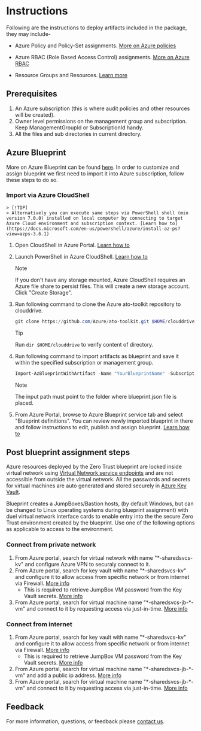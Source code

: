# Instructions

Following are the instructions to deploy artifacts included in the package, they may include-

* Azure Policy and Policy-Set assignments. [More on Azure policies](https://docs.microsoft.com/en-us/azure/governance/policy/overview)

* Azure RBAC (Role Based Access Control) assignments. [More on Azure RBAC](https://docs.microsoft.com/en-us/azure/role-based-access-control/overview)

* Resource Groups and Resources. [Learn more](https://docs.microsoft.com/en-us/azure/azure-resource-manager/management/overview#terminology)

## Prerequisites

1. An Azure subscription (this is where audit policies and other resources will be created).
2. Owner level permissions on the management group and subscription. Keep ManagementGroupId or SubscriptionId handy.
3. All the files and sub directories in current directory.

## Azure Blueprint

More on Azure Blueprint can be found [here](https://docs.microsoft.com/en-us/azure/governance/blueprints/concepts/lifecycle). In order to customize and assign blueprint we first need to import it into Azure subscription, follow these steps to do so.

### Import via Azure CloudShell

    > [!TIP]
    > Alternatively you can execute same steps via PowerShell shell (min version 7.0.0) installed on local computer by connecting to target Azure Cloud environment and subscription context. [Learn how to](https://docs.microsoft.com/en-us/powershell/azure/install-az-ps?view=azps-3.6.1)

1. Open CloudShell in Azure Portal. [Learn how to](https://docs.microsoft.com/en-us/azure/cloud-shell/overview)

2. Launch PowerShell in Azure CloudShell. [Learn how to](https://docs.microsoft.com/en-us/azure/cloud-shell/overview#choice-of-preferred-shell-experience)
    > [!NOTE]
    > If you don't have any storage mounted, Azure CloudShell requires an Azure file share to persist files. This will create a new storage account. Click "Create Storage".

3. Run following command to clone the Azure ato-toolkit repository to clouddrive.
    ```powershell
    git clone https://github.com/Azure/ato-toolkit.git $HOME/clouddrive

    ```

    > [!TIP]
    > Run `dir $HOME/clouddrive` to verify content of directory.

4. Run following command to import artifacts as blueprint and save it within the specified subscription or management group.
    ```powershell
    Import-AzBlueprintWithArtifact -Name "YourBlueprintName" -SubscriptionId "00000000-1111-0000-1111-000000000000" -InputPath "$HOME/clouddrive/ato-toolkit/automation/zero-trust-architecture/blueprint"

    ```

    > [!NOTE]
    > The input path must point to the folder where blueprint.json file is placed.

5. From Azure Portal, browse to Azure Blueprint service tab and select "Blueprint definitions". You can review newly imported blueprint in there and follow instructions to edit, publish and assign blueprint. [Learn how to](https://docs.microsoft.com/en-us/azure/governance/blueprints/create-blueprint-portal#edit-a-blueprint)

## Post blueprint assignment steps

Azure resources deployed by the Zero Trust blueprint are locked inside virtual network using [Virtual Network service endpoints](https://docs.microsoft.com/en-us/azure/virtual-network/virtual-network-service-endpoints-overview) and are not accessible from outside the virtual network. All the passwords and secrets for virtual machines are auto generated and stored securely in [Azure Key Vault](https://azure.microsoft.com/en-us/services/key-vault/).

Blueprint creates a JumpBoxes/Bastion hosts, (by default Windows, but can be changed to Linux operating systems during blueprint assignment) with duel virtual network interface cards to enable entry into the the secure Zero Trust environment created by the blueprint. Use one of the following options as applicable to access to the environment.

### Connect from private network

1. From Azure portal, search for virtual network with name "*-sharedsvcs-kv" and configure Azure VPN to securaly connect to it.
2. From Azure portal, search for key vault with name "*-sharedsvcs-kv" and configure it to allow access from specific network or from internet via Firewall. [More info](https://docs.microsoft.com/en-us/azure/key-vault/general/network-security)
    * This is required to retrieve JumpBox VM password from the Key Vault secrets. [More info](https://docs.microsoft.com/en-us/azure/key-vault/secrets/about-secrets)
3. From Azure portal, search for virtual machine name "\*-sharedsvcs-jb-\*-vm" and connect to it by requesting access via just-in-time. [More info](https://docs.microsoft.com/en-us/azure/security-center/security-center-just-in-time#request-jit-access-via-security-center)

### Connect from internet

1. From Azure portal, search for key vault with name "*-sharedsvcs-kv" and configure it to allow access from specific network or from internet via Firewall. [More info](https://docs.microsoft.com/en-us/azure/key-vault/general/network-security)
    * This is required to retrieve JumpBox VM password from the Key Vault secrets. [More info](https://docs.microsoft.com/en-us/azure/key-vault/secrets/about-secrets)
2. From Azure portal, search for virtual machine name "\*-sharedsvcs-jb-\*-vm" and add a public ip address. [More info](https://docs.microsoft.com/en-us/azure/virtual-network/virtual-network-network-interface-addresses#add-ip-addresses)
3. From Azure portal, search for virtual machine name "\*-sharedsvcs-jb-\*-vm" and connect to it by requesting access via just-in-time. [More info](https://docs.microsoft.com/en-us/azure/security-center/security-center-just-in-time#request-jit-access-via-security-center)

## Feedback

For more information, questions, or feedback please [contact us](https://aka.ms/zerotrust-blueprint-feedback).
